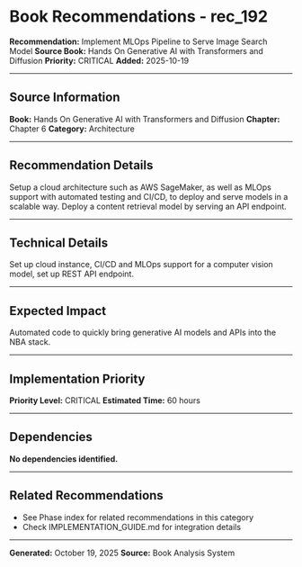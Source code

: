 # Book Recommendations - rec_192

**Recommendation:** Implement MLOps Pipeline to Serve Image Search Model
**Source Book:** Hands On Generative AI with Transformers and Diffusion
**Priority:** CRITICAL
**Added:** 2025-10-19

---

## Source Information

**Book:** Hands On Generative AI with Transformers and Diffusion
**Chapter:** Chapter 6
**Category:** Architecture

---

## Recommendation Details

Setup a cloud architecture such as AWS SageMaker, as well as MLOps support with automated testing and CI/CD, to deploy and serve models in a scalable way. Deploy a content retrieval model by serving an API endpoint.

---

## Technical Details

Set up cloud instance, CI/CD and MLOps support for a computer vision model, set up REST API endpoint.

---

## Expected Impact

Automated code to quickly bring generative AI models and APIs into the NBA stack.

---

## Implementation Priority

**Priority Level:** CRITICAL
**Estimated Time:** 60 hours

---

## Dependencies

**No dependencies identified.**

---

## Related Recommendations

- See Phase index for related recommendations in this category
- Check IMPLEMENTATION_GUIDE.md for integration details

---

**Generated:** October 19, 2025
**Source:** Book Analysis System
